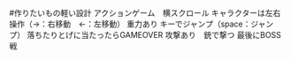 #作りたいもの軽い設計
アクションゲーム　横スクロール
キャラクターは左右操作（→：右移動　←：左移動）
重力あり
キーでジャンプ（space：ジャンプ）
落ちたりとげに当たったらGAMEOVER
攻撃あり　銃で撃つ
最後にBOSS戦